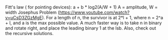 Fitt's law ( for pointing devices):
a + b * log2(A/W + 1)
A = amplitude, W = width
Josephus Problem (https://www.youtube.com/watch?v=uCsD3ZGzMgE). For a length of n, the survivor is at 2*l + 1, where n = 2^a + l, and a is the max possible value. A much faster way is to take n in binary and rotate right, and place the leading binary 1 at the lsb. Also, check out the recursive solutions.
